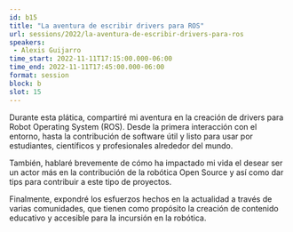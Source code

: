 ```yaml
---
id: b15
title: "La aventura de escribir drivers para ROS"
url: sessions/2022/la-aventura-de-escribir-drivers-para-ros 
speakers:
 - Alexis Guijarro
time_start: 2022-11-11T17:15:00.000-06:00
time_end: 2022-11-11T17:45:00.000-06:00
format: session
block: b
slot: 15
---
```


Durante esta plática, compartiré mi aventura en la creación de drivers para Robot Operating System (ROS). Desde la primera interacción con el entorno, hasta la contribución de software útil y listo para usar por estudiantes, científicos y profesionales alrededor del mundo.

También, hablaré brevemente de cómo ha impactado mi vida el desear ser un actor más en la contribución de la robótica Open Source y así como dar tips para contribuir a este tipo de proyectos.

Finalmente, expondré los esfuerzos hechos en la actualidad a través de varias comunidades, que tienen como propósito la creación de contenido educativo y accesible para la incursión en la robótica.
